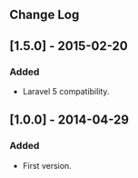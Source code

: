 ## Change Log

## [1.5.0] - 2015-02-20
### Added
- Laravel 5 compatibility.

## [1.0.0] - 2014-04-29
### Added
- First version.
